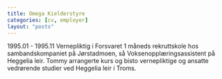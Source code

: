 ```yaml
---
title: Omega Kielderstyre
categories: [cv, employer]
layout: "posts"
---
```


1995.01 - 1995.11 Vernepliktig i Forsvaret
1 måneds rekruttskole hos sambandskompaniet på Jørstadmoen, så Voksenopplæringsassistent på Heggelia leir.
Tommy arrangerte kurs og bisto vernepliktige og ansatte vedrørende studier ved Heggelia leir i Troms.